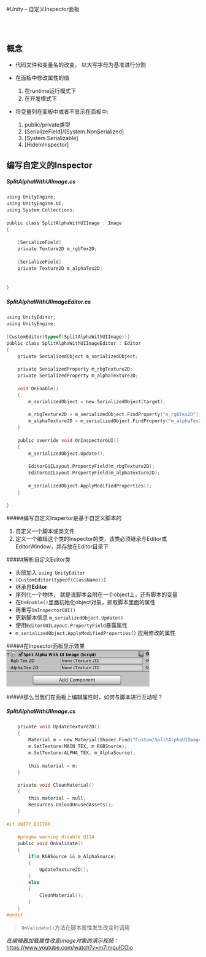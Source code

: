 #Unity - 自定义Inspector面板

</br>
</br>

## 概念
*	代码文件和变量名的改变， 以大写字母为基准进行分割
* 	在面板中修改属性的值
	1.	在runtime运行模式下
	2. 	在开发模式下

*	将变量列在面板中或者不显示在面板中:
	1. public/private类型
	2. [SerializeField]/[System.NonSerialized]
	3. [System.Serializable]
	4. [HideInInspector]
	
## 编写自定义的Inspector

##### SplitAlphaWithUIImage.cs
``` c sharp
using UnityEngine;
using UnityEngine.UI;
using System.Collections;

public class SplitAlphaWithUIImage : Image
{

    [SerializeField]
    private Texture2D m_rgbTex2D;

    [SerializeField]
    private Texture2D m_alphaTex2D;
    
    
}
```

##### SplitAlphaWithUIImageEditor.cs
``` c sharp
using UnityEditor;
using UnityEngine;

[CustomEditor(typeof(SplitAlphaWithUIImage))]
public class SplitAlphaWithUIImageEditor : Editor
{
    private SerializedObject m_serializedObject;

    private SerializedProperty m_rbgTexture2D;
    private SerializedProperty m_alphaTexture2D;

    void OnEnable()
    {
        m_serializedObject = new SerializedObject(target);

        m_rbgTexture2D = m_serializedObject.FindProperty("m_rgbTex2D");
        m_alphaTexture2D = m_serializedObject.FindProperty("m_alphaTex2D");
    }

    public override void OnInspectorGUI()
    {
        m_serializedObject.Update();

        EditorGUILayout.PropertyField(m_rbgTexture2D);
        EditorGUILayout.PropertyField(m_alphaTexture2D);

        m_serializedObject.ApplyModifiedProperties();
    }

}
```

#####编写自定义Inspertor是基于自定义脚本的
1.	自定义一个脚本或类文件
2.	定义一个编辑这个类的Inspector的类，该类必须继承与Editor或EditorWindow，并存放在Editor目录下

#####解析自定义Editor类
*	头部加入 `using UnityEditor`
* 	`[CustomEditor(typeof(ClassName))]`
*  继承自**Editor**
*  序列化一个物体， 就是说脚本会附在一个object上，还有脚本的变量
*  在`OnEnable()`里面初始化object对象，抓取脚本里面的属性
*  再重写`OnInspectorGUI()`
*  更新脚本信息 `m_serializedObject.Update()`
*  使用`EditorGUILayout.PropertyField`暴露属性
*  `m_serializedObject.ApplyModifiedProperties()` 应用修改的属性

#####在Inpsector面板显示效果
![](https://github.com/DanieWng/UnityNote/blob/master/sceneshot/Jietu20170321-143233.jpg?raw=true)

#####那么当我们在面板上编辑属性时，如何与脚本进行互动呢？

##### SplitAlphaWithUIImage.cs

```c sharp
    private void UpdateTexture2D()
    {
        Material m = new Material(Shader.Find("Custom/SplitAlphaUIImageShader") as Shader);
        m.SetTexture(MAIN_TEX, m_RGBSource);
        m.SetTexture(ALPHA_TEX, m_AlphaSource);

        this.material = m;
    }

    private void CleanMaterial()
    {
        this.material = null;
        Resources.UnloadUnusedAssets();
    }

#if UNITY_EDITOR

    #pragma warning disable 0114
    public void OnValidate()
    {
        if(m_RGBSource && m_AlphaSource)
        {
            UpdateTexture2D();
        }
        else
        {
            CleanMaterial();
        }
    }
#endif
```
>`OnValidate()`方法在脚本属性发生改变时调用

_在编辑器加载属性改变image对象的演示视频：_ <https://www.youtube.com/watch?v=m7ImpuICOio>


